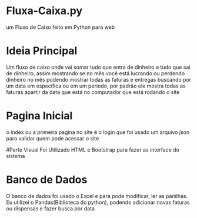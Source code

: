 # Fluxa-Caixa.py
um Fluxo de Caixo feito em Python para web

# Ideia Principal
Um fluxo de caixo onde vai somar tudo que entra de dinheiro e tudo que sai de dinheiro, assim mostrando se no mês você está lucrando ou perdendo dinheiro no mês podendo mostrar todas as faturas e entregas buscando por um data em específica ou em um periodo, por padrão ele mostra todas as faturas apartir da data que está no computador que está rodando o site

# Pagina Inicial
o index ou a primeira pagina no site é o login que foi usado um arquivo json para validar quem pode acessar o site

#Parte Visual
Foi Utilizado HTML e Bootstrap para fazer as interface do sistema

# Banco de Dados
O banco de dados foi usado o Excel e para pode modificar, ler as panilhas. Eu utilizei o Pandas(Biblioteca do python), podendo adicionar novas faturas ou dispensas e fazer busca por data


